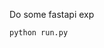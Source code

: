 <!--
 * @Author: AlexanderXuan xuanxiaoguang@gmail.com
 * @Date: 2023-05-08 22:53:11
 * @LastEditors: AlexanderXuan xuanxiaoguang@gmail.com
 * @LastEditTime: 2023-05-08 22:53:44
 * @FilePath: /fastspi-exp/README.md
-->
Do some fastapi exp

```
python run.py
```